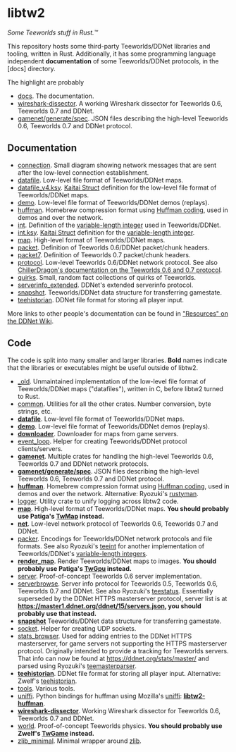 libtw2
======

*Some Teeworlds stuff in Rust.™*

This repository hosts some third-party Teeworlds/DDNet libraries and tooling,
written in Rust. Additionally, it has some programming language independent
**documentation** of some Teeworlds/DDNet protocols, in the [docs] directory.

The highlight are probably 
- [docs](docs). The documentation.
- [wireshark-dissector](wireshark-dissector). A working Wireshark dissector for
  Teeworlds 0.6, Teeworlds 0.7 and DDNet.
- [gamenet/generate/spec](gamenet/generate/spec). JSON files describing the
  high-level Teeworlds 0.6, Teeworlds 0.7 and DDNet protocol.

Documentation
-------------

- [connection](doc/connection.md). Small diagram showing network messages that
  are sent after the low-level connection establishment.
- [datafile](doc/datafile.md). Low-level file format of Teeworlds/DDNet maps.
- [datafile\_v4.ksy](doc/datafile_v4.ksy). [Kaitai Struct](https://kaitai.io/)
  definition for the low-level file format of Teeworlds/DDNet maps.
- [demo](doc/demo.md). Low-level file format of Teeworlds/DDNet demos
  (replays).
- [huffman](doc/huffman.md). Homebrew compression format using [Huffman
  coding](https://en.wikipedia.org/wiki/Huffman_coding), used in demos and over
  the network.
- [int](doc/int.md). Definition of the [variable-length
  integer](https://en.wikipedia.org/wiki/Variable-length_quantity) used in
Teeworlds/DDNet.
- [int.ksy](doc/int.ksy). [Kaitai Struct](https://kaitai.io/) definition for
  the [variable-length
  integer](https://en.wikipedia.org/wiki/Variable-length_quantity).
- [map](doc/map.md). High-level format of Teeworlds/DDNet maps.
- [packet](doc/packet.md). Definition of Teeworlds 0.6/DDNet packet/chunk
  headers.
- [packet7](doc/packet7.md). Definition of Teeworlds 0.7 packet/chunk
  headers.
- [protocol](doc/protocol.md). Low-level Teeworlds 0.6/DDNet network protocol.
  See also [ChillerDragon's documentation on the Teeworlds 0.6 and 0.7
  protocol](https://chillerdragon.github.io/teeworlds-protocol/).
- [quirks](doc/quirks.md). Small, random fact collections of quirks of
  Teeworlds.
- [serverinfo\_extended](doc/serverinfo_extended.md). DDNet's extended
  serverinfo protocol.
- [snapshot](doc/snapshot.md). Teeworlds/DDNet data structure for transferring
  gamestate.
- [teehistorian](doc/teehistorian.md). DDNet file format for storing all player
  input.

More links to other people's documentation can be found in ["Resources" on the
DDNet Wiki](https://wiki.ddnet.org/wiki/Resources).

Code
----

The code is split into many smaller and larger libraries. **Bold** names
indicate that the libraries or executables might be useful outside of libtw2.

- [\_old](_old). Unmaintained implementation of the low-level file format of
  Teeworlds/DDNet maps ("datafiles"), written in C, before libtw2 turned to
  Rust.
- [common](common). Utilities for all the other crates. Number conversion, byte
  strings, etc.
- [**datafile**](datafile). Low-level file format of Teeworlds/DDNet maps.
- [**demo**](demo). Low-level file format of Teeworlds/DDNet demos (replays).
- [**downloader**](downloader). Downloader for maps from game servers.
- [event\_loop](event_loop). Helper for creating Teeworlds/DDNet protocol
  clients/servers.
- [**gamenet**](gamenet). Multiple crates for handling the high-level Teeworlds
  0.6, Teeworlds 0.7 and DDNet network protocols.
- [**gamenet/generate/spec**](gamenet/generate/spec). JSON files describing the
  high-level Teeworlds 0.6, Teeworlds 0.7 and DDNet protocol.
- [**huffman**](huffman). Homebrew compression format using [Huffman
  coding](https://en.wikipedia.org/wiki/Huffman_coding), used in demos and over
  the network. Alternative: Ryozuki's
  [rustyman](https://github.com/edg-l/rustyman).
- [logger](logger). Utility crate to unify logging across libtw2 code.
- [**map**](map). High-level format of Teeworlds/DDNet maps. **You should
  probably use Patiga's [TwMap](https://gitlab.com/Patiga/twmap) instead.**
- [**net**](net). Low-level network protocol of Teeworlds 0.6, Teeworlds 0.7 and
  DDNet.
- [packer](packer). Encodings for Teeworlds/DDNet network protocols and file
  formats. See also Ryozuki's [teeint](https://github.com/edg-l/teeint) for
  another implementation of Teeworlds/DDNet's [variable-length
  integers](https://en.wikipedia.org/wiki/Variable-length_quantity).
- [**render\_map**](render_map). Render Teeworlds/DDNet maps to images. **You
  should probably use Patiga's [TwGpu](https://gitlab.com/Patiga/twgpu)
  instead.**
- [server](server). Proof-of-concept Teeworlds 0.6 server implementation.
- [serverbrowse](serverbrowse). Server info protocol for Teeworlds 0.5,
  Teeworlds 0.6, Teeworlds 0.7 and DDNet. See also Ryozuki's
  [teestatus](https://github.com/edg-l/teestatus). Essentially superseded by
  the DDNet HTTPS masterserver protocol, server list is at
  **https://master1.ddnet.org/ddnet/15/servers.json, you should probably use
  that instead.**
- [**snapshot**](snapshot) Teeworlds/DDNet data structure for transferring
  gamestate.
- [socket](socket). Helper for creating UDP sockets.
- [stats\_browser](stats_browser). Used for adding entries to the DDNet HTTPS
  masterserver, for game servers not supporting the HTTPS masterserver
  protocol. Originally intended to provide a tracking for Teeworlds servers.
  That info can now be found at https://ddnet.org/stats/master/ and parsed
  using Ryozuki's [teemasterparser](https://github.com/edg-l/teemasterparser/).
- [**teehistorian**](teehistorian). DDNet file format for storing all player
  input. Alternative: Zwelf's
  [teehistorian](https://gitlab.com/zwelf/teehistorian).
- [tools](tools). Various tools.
- [uniffi](uniffi). Python bindings for huffman using Mozilla's
  [uniffi](https://github.com/mozilla/uniffi-rs/):
  [**libtw2-huffman**](https://pypi.org/project/libtw2-huffman/).
- [**wireshark-dissector**](wireshark-dissector). Working Wireshark dissector
  for Teeworlds 0.6, Teeworlds 0.7 and DDNet.
- [world](world). Proof-of-concept Teeworlds physics. **You should probably use
  Zwelf's [TwGame](https://gitlab.com/ddnet-rs/twgame) instead.**
- [zlib\_minimal](zlib_minimal). Minimal wrapper around
  [zlib](https://zlib.net/).
